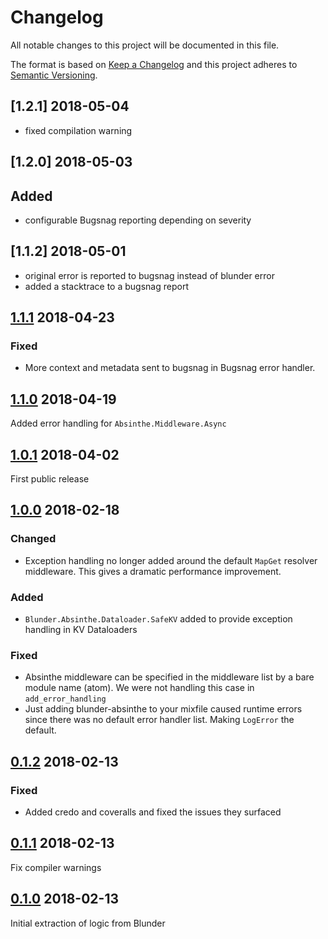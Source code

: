 # Changelog
All notable changes to this project will be documented in this file.

The format is based on [Keep a Changelog](http://keepachangelog.com/en/1.0.0/)
and this project adheres to [Semantic Versioning](http://semver.org/spec/v2.0.0.html).
## [1.2.1] 2018-05-04
- fixed compilation warning

## [1.2.0] 2018-05-03
## Added
- configurable Bugsnag reporting depending on severity

## [1.1.2] 2018-05-01
- original error is reported to bugsnag instead of blunder error
- added a stacktrace to a bugsnag report

## [1.1.1] 2018-04-23
### Fixed
- More context and metadata sent to bugsnag in Bugsnag error handler.

## [1.1.0] 2018-04-19
Added error handling for `Absinthe.Middleware.Async`

## [1.0.1] 2018-04-02
First public release

## [1.0.0] 2018-02-18
### Changed
- Exception handling no longer added around the default `MapGet` resolver middleware. This gives a dramatic performance improvement.
### Added
- `Blunder.Absinthe.Dataloader.SafeKV` added to provide exception handling in KV Dataloaders
### Fixed
- Absinthe middleware can be specified in the middleware list by a bare module name (atom). We were not handling this case in `add_error_handling`
- Just adding blunder-absinthe to your mixfile caused runtime errors since there was no default error handler list. Making `LogError` the default.

## [0.1.2] 2018-02-13
### Fixed
- Added credo and coveralls and fixed the issues they surfaced

## [0.1.1] 2018-02-13
Fix compiler warnings

## [0.1.0] 2018-02-13
Initial extraction of logic from Blunder

[1.1.1]: https://github.decisiv.net/PlatformServices/blunder-absinthe/tree/1.1.1
[1.1.0]: https://github.decisiv.net/PlatformServices/blunder-absinthe/tree/1.1.0
[1.0.1]: https://github.decisiv.net/PlatformServices/blunder-absinthe/tree/1.0.1
[1.0.0]: https://github.decisiv.net/PlatformServices/blunder-absinthe/tree/1.0.0
[0.1.2]: https://github.decisiv.net/PlatformServices/blunder-absinthe/tree/0.1.2
[0.1.1]: https://github.decisiv.net/PlatformServices/blunder-absinthe/tree/0.1.1
[0.1.0]: https://github.decisiv.net/PlatformServices/blunder-absinthe/tree/0.1.0
